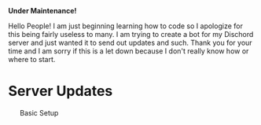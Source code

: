 <html>
<head> <b> Under Maintenance!  </b> </head>
<body>
  <p> Hello People! I am just beginning learning how to code so I apologize for this being fairly useless to many. I am trying to create a bot for my Dischord server and just wanted it to send out updates and such. Thank you for your time and I am sorry if this is a let down because I don't really know how or where to start. </p>
</body>
  <heading>
  <h1> Server Updates </h1>
  </heading>
    <body>
       <ul>Basic Setup</ul>
    </body>
</html>
